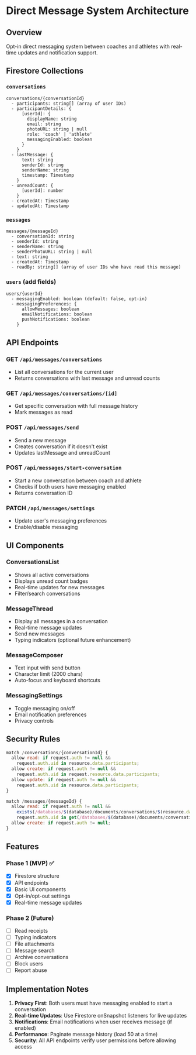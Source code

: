 # Direct Message System Architecture

## Overview
Opt-in direct messaging system between coaches and athletes with real-time updates and notification support.

## Firestore Collections

### `conversations`
```
conversations/{conversationId}
  - participants: string[] (array of user IDs)
  - participantDetails: {
      [userId]: {
        displayName: string
        email: string
        photoURL: string | null
        role: 'coach' | 'athlete'
        messagingEnabled: boolean
      }
    }
  - lastMessage: {
      text: string
      senderId: string
      senderName: string
      timestamp: Timestamp
    }
  - unreadCount: {
      [userId]: number
    }
  - createdAt: Timestamp
  - updatedAt: Timestamp
```

### `messages`
```
messages/{messageId}
  - conversationId: string
  - senderId: string
  - senderName: string
  - senderPhotoURL: string | null
  - text: string
  - createdAt: Timestamp
  - readBy: string[] (array of user IDs who have read this message)
```

### `users` (add fields)
```
users/{userId}
  - messagingEnabled: boolean (default: false, opt-in)
  - messagingPreferences: {
      allowMessages: boolean
      emailNotifications: boolean
      pushNotifications: boolean
    }
```

## API Endpoints

### GET `/api/messages/conversations`
- List all conversations for the current user
- Returns conversations with last message and unread counts

### GET `/api/messages/conversations/[id]`
- Get specific conversation with full message history
- Mark messages as read

### POST `/api/messages/send`
- Send a new message
- Creates conversation if it doesn't exist
- Updates lastMessage and unreadCount

### POST `/api/messages/start-conversation`
- Start a new conversation between coach and athlete
- Checks if both users have messaging enabled
- Returns conversation ID

### PATCH `/api/messages/settings`
- Update user's messaging preferences
- Enable/disable messaging

## UI Components

### ConversationsList
- Shows all active conversations
- Displays unread count badges
- Real-time updates for new messages
- Filter/search conversations

### MessageThread
- Display all messages in a conversation
- Real-time message updates
- Send new messages
- Typing indicators (optional future enhancement)

### MessageComposer
- Text input with send button
- Character limit (2000 chars)
- Auto-focus and keyboard shortcuts

### MessagingSettings
- Toggle messaging on/off
- Email notification preferences
- Privacy controls

## Security Rules

```javascript
match /conversations/{conversationId} {
  allow read: if request.auth != null &&
    request.auth.uid in resource.data.participants;
  allow create: if request.auth != null &&
    request.auth.uid in request.resource.data.participants;
  allow update: if request.auth != null &&
    request.auth.uid in resource.data.participants;
}

match /messages/{messageId} {
  allow read: if request.auth != null &&
    exists(/databases/$(database)/documents/conversations/$(resource.data.conversationId)) &&
    request.auth.uid in get(/databases/$(database)/documents/conversations/$(resource.data.conversationId)).data.participants;
  allow create: if request.auth != null;
}
```

## Features

### Phase 1 (MVP) ✅
- [x] Firestore structure
- [x] API endpoints
- [x] Basic UI components
- [x] Opt-in/opt-out settings
- [x] Real-time message updates

### Phase 2 (Future)
- [ ] Read receipts
- [ ] Typing indicators
- [ ] File attachments
- [ ] Message search
- [ ] Archive conversations
- [ ] Block users
- [ ] Report abuse

## Implementation Notes

1. **Privacy First**: Both users must have messaging enabled to start a conversation
2. **Real-time Updates**: Use Firestore onSnapshot listeners for live updates
3. **Notifications**: Email notifications when user receives message (if enabled)
4. **Performance**: Paginate message history (load 50 at a time)
5. **Security**: All API endpoints verify user permissions before allowing access
